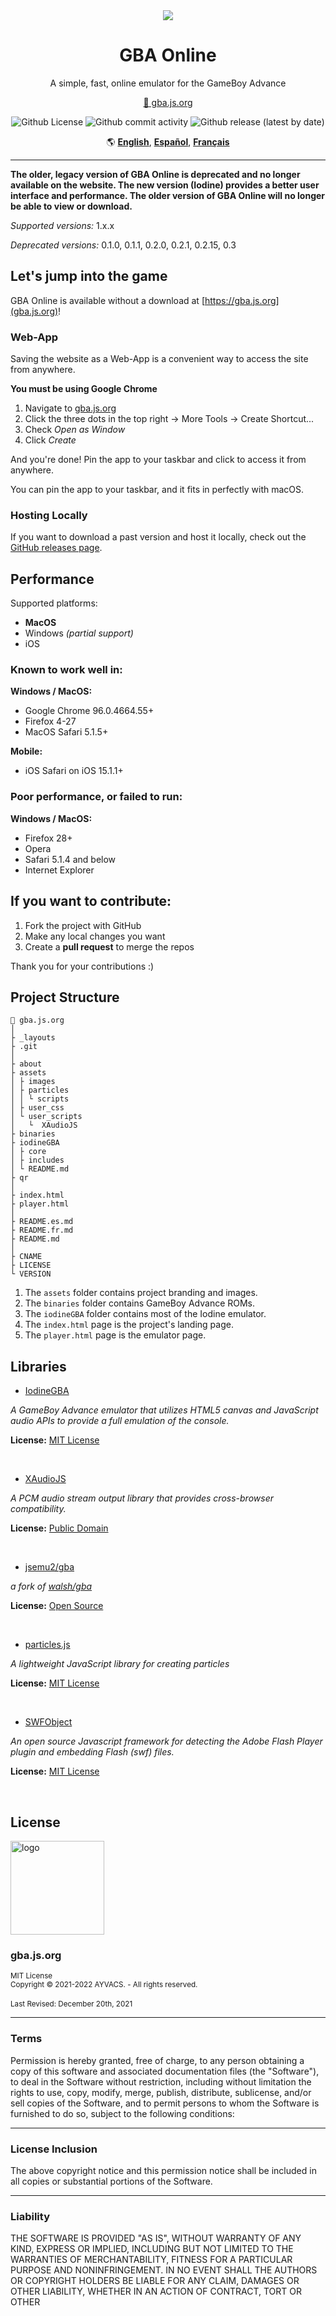 <!--
// (c) 2021-present ayvacs
// This code is licensed under the MIT license (see LICENSE.md for details)
-->

<div align="center">
  <img src="https://raw.githubusercontent.com/ayvacs/gba.js.org/gh-pages/assets/images/readme-card.png">

  <h1 align="center">GBA Online</h1>
  <p align="center">A simple, fast, online emulator for the GameBoy Advance</p>

  <p align="center"><a target="_blank" href="https://gba.js.org">🔗 gba.js.org</a></p>

  <p align="center">
    <img alt="Github License" src="https://img.shields.io/github/license/ayvacs/gba.js.org?style=for-the-badge">
    <img alt="Github commit activity" src="https://img.shields.io/github/commit-activity/m/ayvacs/gba.js.org?style=for-the-badge">
    <img alt="Github release (latest by date)" src="https://img.shields.io/github/v/release/ayvacs/gba.js.org?style=for-the-badge">
  </p>

  <p align="center">
    🌎
    <a target="_blank" href="https://github.com/ayvacs/gba.js.org/blob/gh-pages/README.md"><b>English</b></a>,
    <a target="_blank" href="https://github.com/ayvacs/gba.js.org/blob/gh-pages/README.es.md"><b>Español</b></a>,
    <a target="_blank" href="https://github.com/ayvacs/gba.js.org/blob/gh-pages/README.fr.md"><b>Français</b></a>
  </p>
</div>

---

**The older, legacy version of GBA Online is deprecated and no longer available on the website. The new version (Iodine) provides a better user interface and performance. The older version of GBA Online will no longer be able to view or download.**

*Supported versions:* 1.x.x

*Deprecated versions:* 0.1.0, 0.1.1, 0.2.0, 0.2.1, 0.2.15, 0.3

## Let's jump into the game

GBA Online is available without a download at [https://gba.js.org](gba.js.org)!

### Web-App

Saving the website as a Web-App is a convenient way to access the site from anywhere.

**You must be using Google Chrome**

1. Navigate to [gba.js.org](https://gba.js.org/)
2. Click the three dots in the top right → More Tools → Create Shortcut...
3. Check *Open as Window*
4. Click *Create*

And you're done! Pin the app to your taskbar and click to access it from anywhere.

You can pin the app to your taskbar, and it fits in perfectly with macOS.

### Hosting Locally

If you want to download a past version and host it locally, check out the [GitHub releases page](https://github.com/ayvacs/gba.js.org/releases).

## Performance

Supported platforms:

* **MacOS**
* Windows *(partial support)*
* iOS

### Known to work well in:

**Windows / MacOS:**

* Google Chrome 96.0.4664.55+
* Firefox 4-27
* MacOS Safari 5.1.5+

**Mobile:**

* iOS Safari on iOS 15.1.1+

### Poor performance, or failed to run:

**Windows / MacOS:**

* Firefox 28+
* Opera
* Safari 5.1.4 and below
* Internet Explorer

## If you want to contribute:

1. Fork the project with GitHub
2. Make any local changes you want
3. Create a **pull request** to merge the repos

Thank you for your contributions :)

## Project Structure

```
📁 gba.js.org
│
├ _layouts
├ .git
│
├ about
├ assets
│ ├ images
│ ├ particles
│ │ └ scripts
│ ├ user_css
│ └ user_scripts
│   └  XAudioJS
├ binaries
├ iodineGBA
│ ├ core
│ ├ includes
│ └ README.md
├ qr
│
├ index.html
├ player.html
│
├ README.es.md
├ README.fr.md
├ README.md
│
├ CNAME
├ LICENSE
└ VERSION
```

1. The `assets` folder contains project branding and images.
2. The `binaries` folder contains GameBoy Advance ROMs.
3. The `iodineGBA` folder contains most of the Iodine emulator.
4. The `index.html` page is the project's landing page.
5. The `player.html` page is the emulator page.

## Libraries

* [IodineGBA](https://github.com/taisel/IodineGBA)

*A GameBoy Advance emulator that utilizes HTML5 canvas and JavaScript audio APIs to provide a full emulation of the console.*

**License:** [MIT License](https://choosealicense.com/licenses/mit/)

<br>

* [XAudioJS](https://github.com/taisel/XAudioJS)

*A PCM audio stream output library that provides cross-browser compatibility.*

**License:** [Public Domain](https://github.com/taisel/XAudioJS/blob/master/README.md)

<br>

* [jsemu2/gba](https://github.com/jsemu2/gba)

*a fork of* [*walsh/gba*](https://github.com/walsh/gba)

**License:** [Open Source](https://github.com/jsemu2/gba)

<br>

* [particles.js](https://github.com/VincentGarreau/particles.js/)

*A lightweight JavaScript library for creating particles*

**License:** [MIT License](https://choosealicense.com/licenses/mit/)

<br>

* [SWFObject](http://code.google.com/p/swfobject/)

*An open source Javascript framework for detecting the Adobe Flash Player plugin and embedding Flash (swf) files.*

**License:** [MIT License](https://github.com/swfobject/swfobject/blob/master/LICENSE)

<br>

## License

<img width="150" height="150" src="https://raw.githubusercontent.com/ayvacs/gba.js.org/gh-pages/assets/images/macos-11x/apple-touch-icon.png" alt="logo">
<br>
<h3>gba.js.org</h3>
<sup>MIT License</sup>
<br>
<sup>Copyright © 2021-2022 AYVACS. - All rights reserved.</sup>
<br> <br>
<sup>Last Revised: December 20th, 2021</sup>

---

### Terms
Permission is hereby granted, free of charge, to any person obtaining a copy of this software and associated documentation files (the "Software"), to deal in the Software without restriction, including without limitation the rights to use, copy, modify, merge, publish, distribute, sublicense, and/or sell copies of the Software, and to permit persons to whom the Software is furnished to do so, subject to the following conditions:

---

### License Inclusion
The above copyright notice and this permission notice shall be included in all copies or substantial portions of the Software.

---

### Liability
THE SOFTWARE IS PROVIDED "AS IS", WITHOUT WARRANTY OF ANY KIND, EXPRESS OR IMPLIED, INCLUDING BUT NOT LIMITED TO THE WARRANTIES OF MERCHANTABILITY, FITNESS FOR A PARTICULAR PURPOSE AND NONINFRINGEMENT. IN NO EVENT SHALL THE AUTHORS OR COPYRIGHT HOLDERS BE LIABLE FOR ANY CLAIM, DAMAGES OR OTHER LIABILITY, WHETHER IN AN ACTION OF CONTRACT, TORT OR OTHER

